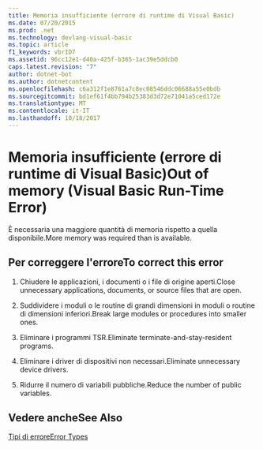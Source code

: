 ```yaml
---
title: Memoria insufficiente (errore di runtime di Visual Basic)
ms.date: 07/20/2015
ms.prod: .net
ms.technology: devlang-visual-basic
ms.topic: article
f1_keywords: vbrID7
ms.assetid: 96cc12e1-d40a-425f-b365-1ac39e5ddcb0
caps.latest.revision: "7"
author: dotnet-bot
ms.author: dotnetcontent
ms.openlocfilehash: c6a312f1e8761a7c8ec08546ddc06688a55e0bdb
ms.sourcegitcommit: bd1ef61f4bb794b25383d3d72e71041a5ced172e
ms.translationtype: MT
ms.contentlocale: it-IT
ms.lasthandoff: 10/18/2017
---
```

# <a name="out-of-memory-visual-basic-run-time-error"></a><span data-ttu-id="14134-102">Memoria insufficiente (errore di runtime di Visual Basic)</span><span class="sxs-lookup"><span data-stu-id="14134-102">Out of memory (Visual Basic Run-Time Error)</span></span>
<span data-ttu-id="14134-103">È necessaria una maggiore quantità di memoria rispetto a quella disponibile.</span><span class="sxs-lookup"><span data-stu-id="14134-103">More memory was required than is available.</span></span>  
  
## <a name="to-correct-this-error"></a><span data-ttu-id="14134-104">Per correggere l'errore</span><span class="sxs-lookup"><span data-stu-id="14134-104">To correct this error</span></span>  
  
1.  <span data-ttu-id="14134-105">Chiudere le applicazioni, i documenti o i file di origine aperti.</span><span class="sxs-lookup"><span data-stu-id="14134-105">Close unnecessary applications, documents, or source files that are open.</span></span>  
  
2.  <span data-ttu-id="14134-106">Suddividere i moduli o le routine di grandi dimensioni in moduli o routine di dimensioni inferiori.</span><span class="sxs-lookup"><span data-stu-id="14134-106">Break large modules or procedures into smaller ones.</span></span>  
  
3.  <span data-ttu-id="14134-107">Eliminare i programmi TSR.</span><span class="sxs-lookup"><span data-stu-id="14134-107">Eliminate terminate-and-stay-resident programs.</span></span>  
  
4.  <span data-ttu-id="14134-108">Eliminare i driver di dispositivi non necessari.</span><span class="sxs-lookup"><span data-stu-id="14134-108">Eliminate unnecessary device drivers.</span></span>  
  
5.  <span data-ttu-id="14134-109">Ridurre il numero di variabili pubbliche.</span><span class="sxs-lookup"><span data-stu-id="14134-109">Reduce the number of public variables.</span></span>  
  
## <a name="see-also"></a><span data-ttu-id="14134-110">Vedere anche</span><span class="sxs-lookup"><span data-stu-id="14134-110">See Also</span></span>  
 [<span data-ttu-id="14134-111">Tipi di errore</span><span class="sxs-lookup"><span data-stu-id="14134-111">Error Types</span></span>](../../visual-basic/programming-guide/language-features/error-types.md)
